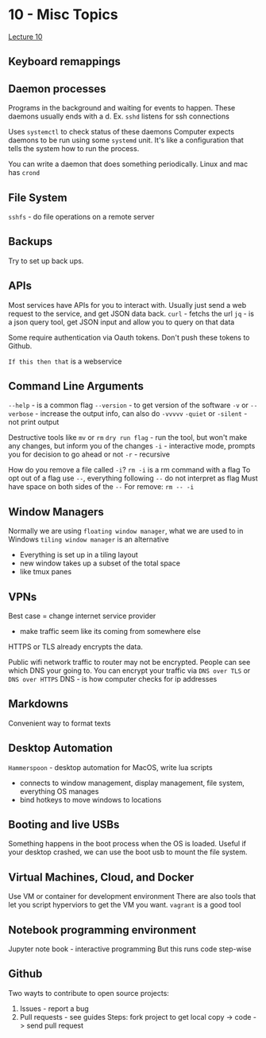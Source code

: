 # 10 - Misc Topics

[Lecture 10](https://missing.csail.mit.edu/2020/potpourri/)

## Keyboard remappings

## Daemon processes

Programs in the background and waiting for events to happen.
These daemons usually ends with a d.
Ex. `sshd` listens for ssh connections

Uses `systemctl` to check status of these daemons
Computer expects daemons to be run using some `systemd` unit.
It's like a configuration that tells the system how to run the process.

You can write a daemon that does something periodically.
Linux and mac has `crond`

## File System

`sshfs` - do file operations on a remote server

## Backups

Try to set up back ups.

## APIs

Most services have APIs for you to interact with.
Usually just send a web request to the service, and get JSON data back.
`curl` - fetchs the url
`jq` - is a json query tool, get JSON input and allow you to query on that data

Some require authentication via Oauth tokens.
Don't push these tokens to Github.

`If this then that` is a webservice

## Command Line Arguments

`--help` - is a common flag
`--version` - to get version of the software
`-v` or `--verbose` - increase the output info, can also do `-vvvvv`
`-quiet` or `-silent` - not print output

Destructive tools like `mv` or `rm`
`dry run flag` - run the tool, but won't make any changes, but inform you of the changes
`-i` - interactive mode, prompts you for decision to go ahead or not
`-r` - recursive

How do you remove a file called `-i`?
`rm -i` is a rm command with a flag
To opt out of a flag use `--`, everything following `--` do not interpret as flag
Must have space on both sides of the `--`
For remove: `rm -- -i`

## Window Managers

Normally we are using `floating window manager`, what we are used to in Windows
`tiling window manager` is an alternative

-   Everything is set up in a tiling layout
-   new window takes up a subset of the total space
-   like tmux panes

## VPNs

Best case = change internet service provider

-   make traffic seem like its coming from somewhere else

HTTPS or TLS already encrypts the data.

Public wifi network traffic to router may not be encrypted.
People can see which DNS your going to.
You can encrypt your traffic via `DNS over TLS` or `DNS over HTTPS`
DNS - is how computer checks for ip addresses

## Markdowns

Convenient way to format texts

## Desktop Automation

`Hammerspoon` - desktop automation for MacOS, write lua scripts

-   connects to window management, display management, file system, everything OS manages
-   bind hotkeys to move windows to locations

## Booting and live USBs

Something happens in the boot process when the OS is loaded.
Useful if your desktop crashed, we can use the boot usb to mount the file system.

## Virtual Machines, Cloud, and Docker

Use VM or container for development environment
There are also tools that let you script hyperviors to get the VM you want.
`vagrant` is a good tool

## Notebook programming environment

Jupyter note book - interactive programming
But this runs code step-wise

## Github

Two wayts to contribute to open source projects:

1. Issues - report a bug
2. Pull requests - see guides
   Steps: fork project to get local copy -> code -> send pull request
